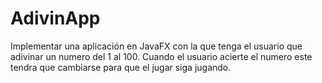 # AdivinApp

 Implementar una aplicación en JavaFX con la que tenga el usuario que adivinar un numero del 1 al 100. Cuando el usuario acierte el numero este tendra que cambiarse para que el jugar siga jugando. 
